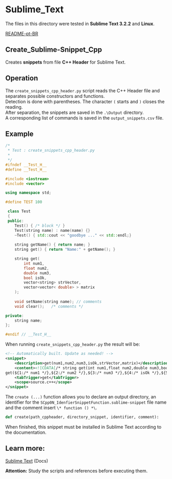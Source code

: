 # Sublime_Text

The files in this directory were tested in **Sublime Text 3.2.2** and **Linux**.<br>

[README-pt-BR](https://github.com/jpenrici/Miscellaneous/blob/master/Sublime_Text/Create_Sublime-Snippet_Cpp/README-pt-BR.md)

## Create_Sublime-Snippet_Cpp

Creates **snippets** from file **C++ Header** for Sublime Text.<br>

## Operation

The `create_snippets_cpp_header.py` script reads the C++ Header file and separates possible constructors and functions.<br>
Detection is done with parentheses. The character `(` starts and `)` closes the reading.<br>
After separation, the snippets are saved in the `.\Output` directory.<br>
A corresponding list of commands is saved in the `output_snippets.csv` file.<br>

## Example

```c++
/*
 * Test : create_snippets_cpp_header.py
 *
 */
#ifndef __Test_H__
#define __Test_H__

#include <iostream>
#include <vector>

using namespace std;

#define TEST 100

 class Test
 {
 public:
    Test() { /* block */ }
    Test(string name) : name(name) {}
    ~Test() { std::cout << "goodbye ..." << std::endl;}
    
    string getName() { return name; }
    string get() { return "Name:" + getName(); }

    string get(
        int num1,
        float num2,
        double num3,
        bool isOk, 
        vector<string> strVector,
        vector<vector< double> > matrix
    );
    
    void setName(string name); // comments
    void clear();   /* comments */

private:
    string name;
};

#endif // __Test_H__
```

When running `create_snippets_cpp_header.py` the result will be:<br>

```xml
<!-- Automatically built. Update as needed! -->
<snippet>
    <description>get(num1,num2,num3,isOk,strVector,matrix)</description>
    <content><![CDATA[/* string get(int num1,float num2,double num3,bool isOk,vector<string> strVector,vector<vector< double> > matrix)  */
get(${1:/* num1 */},${2:/* num2 */},${3:/* num3 */},${4:/* isOk */},${5:/* strVector */},${6:/* matrix */})]]></content>
    <tabTrigger>get</tabTrigger>
    <scope>source.c++</scope>
</snippet> 
```

The `create (...)` function allows you to declare an output directory, an identifier for the `SCpp0N_IdenfierSnippetFunction.sublime-snippet` file name and the comment insert `\* function () *\`.<br>

```python
def create(path_cppheader, directory_snippet, identifier, comment):
```

When finished, this snippet must be installed in Sublime Text according to the documentation.<br>

## Learn more:

[Sublime Text](https://www.sublimetext.com/docs/3/) (Docs) <br>

**Attention:** Study the scripts and references before executing them.
